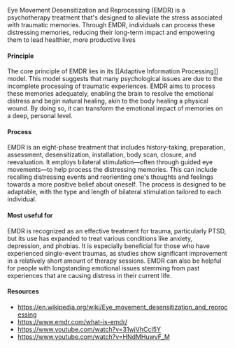 Eye Movement Desensitization and Reprocessing (EMDR) is a psychotherapy treatment that's designed to alleviate the stress associated with traumatic memories. Through EMDR, individuals can process these distressing memories, reducing their long-term impact and empowering them to lead healthier, more productive lives

#### Principle

The core principle of EMDR lies in its [[Adaptive Information Processing]] model. This model suggests that many psychological issues are due to the incomplete processing of traumatic experiences. EMDR aims to process these memories adequately, enabling the brain to resolve the emotional distress and begin natural healing, akin to the body healing a physical wound. By doing so, it can transform the emotional impact of memories on a deep, personal level.
#### Process

EMDR is an eight-phase treatment that includes history-taking, preparation, assessment, desensitization, installation, body scan, closure, and reevaluation. It employs bilateral stimulation—often through guided eye movements—to help process the distressing memories. This can include recalling distressing events and reorienting one's thoughts and feelings towards a more positive belief about oneself. The process is designed to be adaptable, with the type and length of bilateral stimulation tailored to each individual.

#### Most useful for

EMDR is recognized as an effective treatment for trauma, particularly PTSD, but its use has expanded to treat various conditions like anxiety, depression, and phobias. It is especially beneficial for those who have experienced single-event traumas, as studies show significant improvement in a relatively short amount of therapy sessions. EMDR can also be helpful for people with longstanding emotional issues stemming from past experiences that are causing distress in their current life.

#### Resources

- https://en.wikipedia.org/wiki/Eye_movement_desensitization_and_reprocessing
- https://www.emdr.com/what-is-emdr/
- https://www.youtube.com/watch?v=31wjVhCcI5Y
- https://www.youtube.com/watch?v=HNdMHuwvF_M